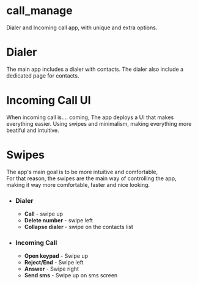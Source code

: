 # call_manage
Dialer and Incoming call app, with unique and extra options.

# Dialer
The main app includes a dialer with contacts.
The dialer also include a dedicated page for contacts.

# Incoming Call UI
When incoming call is.... coming, The app deploys a UI that makes everything easier.
Using swipes and minimalism, making everything more beatiful and intuitive.

# Swipes
The app's main goal is to be more intuitive and comfortable,  
For that reason, the swipes are the main way of controlling the app,  
making it way more comfortable, faster and nice looking.  
  * ### Dialer
    * __Call__            - swipe up  
    * __Delete number__   - swipe left  
    * __Collapse dialer__ - swipe on the contacts list  
  * ### Incoming Call
    * __Open keypad__     - Swipe up   
    * __Reject/End__      - Swipe left  
    * __Answer__          - Swipe right 
    * __Send sms__        - Swipe up on sms screen  
  
  
